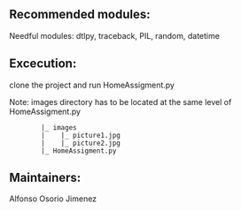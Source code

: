 ## Recommended modules:
Needful modules: dtlpy, traceback, PIL, random, datetime

## Excecution: 
clone the project and run HomeAssigment.py

Note: images directory has to be located at the same level of HomeAssigment.py

            |_ images
            |    |_ picture1.jpg
            |    |_ picture2.jpg
            |_ HomeAssigment.py

## Maintainers:
Alfonso Osorio Jimenez
